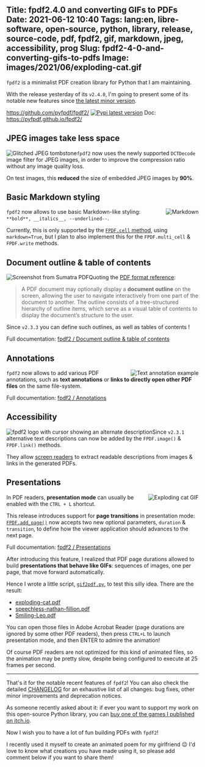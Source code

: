 Title: fpdf2.4.0 and converting GIFs to PDFs
Date: 2021-06-12 10:40
Tags: lang:en, libre-software, open-source, python, library, release, source-code, pdf, fpdf2, gif, markdown, jpeg, accessibility, prog
Slug: fpdf2-4-0-and-converting-gifs-to-pdfs
Image: images/2021/06/exploding-cat.gif
---

<!-- Com' à faire :
* [x] https://planetpython.org
* [x] https://www.reddit.com/r/Python/comments/nywfb7/new_release_of_fpdf2_markdown_styling_jpeg/
* [x] https://www.reddit.com/r/pythonnews/comments/nywnx9/new_release_of_fpdf2_markdown_styling_jpeg/
* [x] https://dev.to/lucasc/new-release-for-fpdf2-40pi
* [x] video comment: https://www.youtube.com/watch?v=euNvxWaRQMY
* [x] video comment: https://www.youtube.com/watch?v=JhQVD7Y1bsA
-->

`fpdf2` is a minimalist PDF creation library for Python that I am maintaining.

With the release yesterday of its `v2.4.0`, I'm going to present some of its notable new features since [the latest minor version](fpdf2-3-0-unbreakable-and-pdf-quines.html).

<https://github.com/pyfpdf/fpdf2/> [![Pypi latest version](https://img.shields.io/pypi/v/fpdf2.svg)](https://pypi.python.org/pypi/fpdf2)
Doc: <https://pyfpdf.github.io/fpdf2/>

## JPEG images take less space

<img class="left" alt="Glitched JPEG tombstone" src="images/2021/06/jpeg-tombstone.jpg">

`fpdf2` now uses the newly supported `DCTDecode` image filter for JPEG images, in order to improve the compression ratio without any image quality loss.

On test images, this **reduced** the size of embedded JPEG images by **90%**.

## Basic Markdown styling

<img class="right" alt="Markdown" src="images/2021/06/markdown.jpg">

`fpdf2` now allows to use basic Markdown-like styling: `**bold**, __italics__, --underlined--`.

Currently, this is only supported by the [`FPDF.cell` method](https://pyfpdf.github.io/fpdf2/fpdf/#fpdf.FPDF.cell),
using `markdown=True`, but I plan to also implement this for the `FPDF.multi_cell` & `FPDF.write` methods.

## Document outline & table of contents

<img class="left" alt="Screenshot from Sumatra PDF" src="images/2021/06/document-outline.png">

Quoting the [PDF format reference](https://www.adobe.com/content/dam/acom/en/devnet/pdf/pdfs/PDF32000_2008.pdf):
> A PDF document may optionally display a **document outline** on the screen, allowing the user to navigate interactively
> from one part of the document to another. The outline consists of a tree-structured hierarchy of outline items,
> which serve as a visual table of contents to display the document’s structure to the user.

Since `v2.3.3` you can define such outlines, as well as tables of contents !

Full documentation: [fpdf2 / Document outline & table of contents](https://pyfpdf.github.io/fpdf2/DocumentOutlineAndTableOfContents.md.html)

## Annotations

<img class="right" alt="Text annotation example" src="images/2021/06/text-annotation.png">

`fpdf2` now allows to add various PDF annotations, such as **text annotations**
or **links to directly open other PDF files** on the same file-system.

Full documentation: [fpdf2 / Annotations](https://pyfpdf.github.io/fpdf2/Annotations.html)

## Accessibility

<img class="left big" alt="fpdf2 logo with cursor showing an alternate description" src="images/2021/06/fpdf2-logo-with-text-alt.png">

Since `v2.3.1` alternative text descriptions can now be added by the `FPDF.image()` & `FPDF.link()` methods.

They allow [screen readers](https://en.wikipedia.org/wiki/Screen_reader) to extract readable descriptions
from images & links in the generated PDFs.

## Presentations

<img class="right" alt="Exploding cat GIF" src="images/2021/06/exploding-cat.gif">

In PDF readers, **presentation mode** can usually be enabled with the `CTRL + L` shortcut.

This release introduces support for **page transitions** in presentation mode:
[`FPDF.add_page()`](https://pyfpdf.github.io/fpdf2/fpdf/fpdf.html#fpdf.fpdf.FPDF.add_page)
now accepts two new optional parameters, `duration` & `transition`,
to define how the viewer application should advances to the next page.

Full documentation: [fpdf2 / Presentations](https://pyfpdf.github.io/fpdf2/Presentations.html)

After introducing this feature, I realized that PDF page durations allowed to build **presentations that behave like GIFs**:
sequences of images, one per page, that move forward automatically.

Hence I wrote a little script, [`gif2pdf.py`](https://github.com/PyFPDF/fpdf2/blob/master/tutorial/gif2pdf.py),
to test this silly idea.
There are the result:

* [exploding-cat.pdf](images/2021/06/exploding-cat.pdf)
* [speechless-nathan-fillion.pdf](images/2021/06/speechless-nathan-fillion.pdf)
* [Smiling-Leo.pdf](images/2021/06/Smiling-Leo.pdf)

You can open those files in Adobe Acrobat Reader (page durations are ignored by some other PDF readers),
then press `CTRL+L` to launch presentation mode,
and then ENTER to admire the animation!

Of course PDF readers are not optimized for this kind of animated files,
so the animation may be pretty slow, despite being configured to execute at 25 frames per second.

---

That's it for the notable recent features of `fpdf2`!
You can also check the detailed [CHANGELOG](https://github.com/PyFPDF/fpdf2/blob/master/CHANGELOG.md)
for an exhaustive list of all changes: bug fixes, other minor improvements and deprecation notices.

As someone recently asked about it: if ever you want to support my work on this open-source Python library,
you can [buy one of the games I published on itch.io](https://lucas-c.itch.io).

Now I wish you to have a lot of fun building PDFs with `fpdf2`!

I recently used it myself to create an animated poem for my girlfriend 😉
I'd love to know what creations you have made using it,
so please add comment below if you want to share them!


<style>
article img { max-height: 12rem; }
article img.big { max-height: 20rem; }
article h2 { padding-top: 2rem; }
@media screen and (min-width: 40rem) {
  article img { margin: 0 1rem; }
  img.left  { float: left; }
  img.right { float: right; }
  article h2 { clear: both; }
}
.uk-article-content > p:nth-child(3) { /* Link to GitHub repo */
  display: block;
  text-align: center;
  border: 1px solid black;
  border-radius: 10rem;
  padding: 1rem;
  margin: 2rem 10vw;
}
.uk-article-content > p:nth-child(3) img { margin: auto; }
</style>
